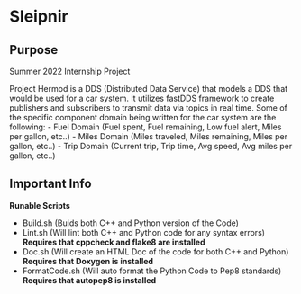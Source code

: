# Sleipnir

## Purpose
Summer 2022 Internship Project

Project Hermod is a DDS (Distributed Data Service) that models a DDS that would be used for a car system. It utilizes fastDDS framework to create publishers and subscribers to transmit data via topics in real time. Some of the specific component domain being written for the car system are the following:
    - Fuel Domain (Fuel spent, Fuel remaining, Low fuel alert, Miles per gallon, etc..)
    - Miles Domain (Miles traveled, Miles remaining, Miles per gallon, etc..)
    - Trip Domain (Current trip, Trip time, Avg speed, Avg miles per gallon, etc..)

## Important Info

**Runable Scripts**

- Build.sh (Buids both C++ and Python version of the Code)
- Lint.sh (Will lint both C++ and Python code for any syntax errors) **Requires that cppcheck and flake8 are installed**
- Doc.sh (Will create an HTML Doc of the code for both C++ and Python) **Requires that Doxygen is installed**
- FormatCode.sh (Will auto format the Python Code to Pep8 standards) **Requires that autopep8 is installed**
